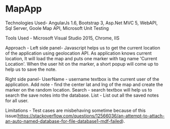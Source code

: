 # MapApp

Technologies Used- AngularJs 1.6, Bootstrap 3, Asp.Net MVC 5, WebAPI, Sql Server, Goole Map API, Microsoft Unit Testing

Tools Used - Microsoft Visual Studio 2015, Chrome, IIS

Approach - 
Left side panel-
Javascript helps us to get the current location of the application using geolocation API. As application knows current location, 
It will load the map and puts one marker with tag name 'Current Location'. When the user hit on the marker, a short popup will come up to
help us to save the note. 

Right side panel-
UserName - username textbox is the current user of the application.
Add note - find the center lat and lng of the map and create the marker on the random location.
Search - search textbox will help us to search the save notes into the database.
List - List out all the saved notes for all user.

Limitations - Test cases are misbehaving sometime because of this issue(https://stackoverflow.com/questions/12566036/an-attempt-to-attach-an-auto-named-database-for-file-database1-mdf-failed).
